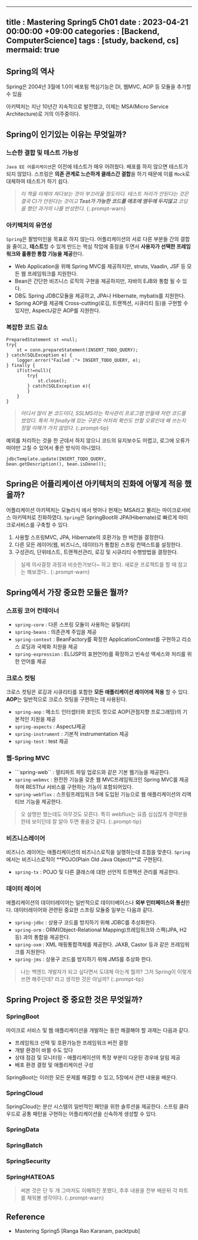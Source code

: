    ---
title : Mastering Spring5 Ch01
date : 2023-04-21 00:00:00 +09:00
categories : [Backend, ComputerScience]
tags : [study, backend, cs] 
mermaid: true
---
##  Spring의 역사
Spring은 2004년 3월에 1.0이 배포됨
핵심기능은 DI, 웹MVC, AOP 등
모듈을 추가할 수 있음

아키텍처는 지난 10년간 지속적으로 발전했고, 이제는 MSA(Micro Service Architecture)로 거의 이주중이다.

## Spring이 인기있는 이유는 무엇일까?

### 느슨한 결합 및 테스트 가능성
```Java EE 어플리케이션```은 이전에 테스트가 매우 어려웠다. 배포를 하지 않으면 테스트가 되지 않았다. 스프링은 **의존 관계로 느슨하게 클래스간 결합**을 하기 때문에 이를 ```Mock```로 대체하여 테스트가 하기 쉽다.

>*이 책을 이제야 쳐다보는 것이 부끄러울 정도이다. 테스트 처리가 안된다는 것은 결국 CI가 안된다는 것이고 **Test가 가능한 코드를 애초에 염두에 두지않고** 코딩을 했던 과거의 나를 반성한다.*
{:.prompt-warn}

### 아키텍처의 유연성
```Spring```은 팔방미인을 목표로 하지 않는다. 어플리케이션의 서로 다른 부분들 간의 결합을 줄이고, **테스트**할 수 있게 만드는 핵심 작업에 중점을 두면서 **사용자가 선택한 프레임워크와 훌륭한 통합 기능을 제공**한다.

- Web Application을 위해 Spring MVC를 제공하지만, struts, Vaadin, JSF 등 모든 웹 프레임워크를 지원한다.
- Bean은 간단한 비즈니스 로직의 구현을 제공하지만, 자바의 EJB와 통합 될 수 있다.
- DB도 Spring JDBC모듈을 제공하고, JPA나 Hibernate, mybatis를 지원한다.
- Spring AOP를 제공해 Cross-cutting(로깅, 트랜젝션, 시큐리티 등)을 구현할 수 있지만, AspectJ같은 AOP를 지원한다.

### 복잡한 코드 감소
	PreparedStatement st =null;
	try{
		st = conn.prepareStatement(INSERT_TODO_QUERY);
	} catch(SQLException e) {
		logger.error("Failed :"+ INSERT_TODO_QUERY, e);
	} finally {
		if(st!=null){
			try{
				st.close();
			} catch(SQLException e){
			}
		}
	}

>*어디서 많이 본 코드이다, SSLMS라는 학사관리 프로그램 만들때 저런 코드를 썼었다. 특히 저 finally에 있는 구문은 어차피 확인도 안할 오류인데 왜 쓰는지 정말 이해가 가지 않았다.*
{:.prompt-tip}

예외를 처리하는 것을 한 군데서 하지 않으니 코드의 유지보수도 어렵고, 로그에 오류가 떠야만 고칠 수 있어서 좋은 방식이 아니었다.

	jdbcTemplate.update(INSERT_TODO_QUERY,
	bean.getDescription(), bean.isDone());


## Spring은 어플리케이션 아키텍처의 진화에 어떻게 적응 했을까?

어플리케이션 아키텍처는 모놀리식 에서 벗어나 현재는 MSA라고 불리는 마이크로서비스 아키텍처로 진화하였다. ```Spring```은 SpringBoot와 JPA(Hibernate)로 빠르게 마이크로서비스를 구축할 수 있다.

1. 사용할 스프링MVC, JPA, Hibernate의 호환가능 한 버전을 결정한다.
2. 다른 모든 레이어(웹, 비즈니스, 데이터)가 통합된 스프링 컨텍스트를 설정한다.
3. 구성관리, 단위테스트, 트랜젝션관리, 로깅 및 시큐리티 수행방법을 결정한다.

>실제 의사결정 과정과 비슷한가보다~ 하고 봤다.  새로운 프로젝트를 할 때 참고는 해보겠다..
{:.prompt-warn}

## Spring에서 가장 중요한 모듈은 뭘까?

### 스프링 코어 컨테이너

- ```spring-core``` : 다른 스프링 모듈이 사용하는 유틸리티
- ```spring-beans``` : 의존관계 주입을 제공
- ```spring-context``` : BeanFactory를 확장한 ApplicationContext를 구현하고 리소스 로딩과 국제화 지원을 제공
- ```spring-expression``` : EL(JSP의 표현언어)를 확장하고 빈속성 액세스와 처리를 위한 언어를 제공

### 크로스 컷팅
크로스 컷팅은 로깅과 시큐리티를 포함한 **모든 애플리케이션 레이어에 적용** 할 수 있다. **AOP**는 일반적으로 크로스 컷팅을 구현하는 데 사용된다.
- ```spring-aop``` : 메소드 인터셉터와 포인트 컷으로 AOP(관점지향 프로그래밍)의 기본적인 지원을 제공
- ```spring-aspects``` : AspectJ제공
- ```spring-instrument``` : 기본적 instrumentation 제공
- ```spring-test``` : test 제공

### 웹-Spring MVC

- ```spring-web`` : 멀티파트 파일 업로드와 같은 기본 웹기능을 제공한다.
- ```spring-webmvc``` : 완전한 기능을 갖춘 웹 MVC프레임워크인 Spring MVC를 제공하며 RESTful 서비스를 구현하는 기능이 포함되어있다.
- ```spring-webflux``` : 스프링프레임워크 5에 도입된 기능으로 웹 애플리케이션의 리액티브 기능을 제공한다.

> 오 설명만 했는데도 아무것도 모른다. 특히 webflux는 요즘 심심찮게 경력분들한테 보이던데 잘 알아 두면 좋을것 같다.
{:.prompt-tip}

### 비즈니스레이어

비즈니스 레이어는 애플리케이션의 비즈니스로직을 실행하는데 초점을 맞춘다. ```Spring```에서는 비즈니스로직이 **POJO(Plain Old Java Object)**로 구현된다.

- ```spring-tx``` : POJO 및 다른 클래스에 대한 선언적 트랜잭션 관리를 제공한다.

### 데이터 레이어

애플리케이션의 데이터레이어는 일반적으로 데이터베이스나 **외부 인터페이스와 통신**한다. 데이터레이어와 관련된 중요한 스프링 모듈중 일부는 다음과 같다.

- ```spring-jdbc``` : 상용구 코드를 방지하기 위해 JDBC를 추상화한다.
- ```spring-orm``` : ORM(Object-Relational Mapping)프레임워크와 스펙(JPA, H2 등) 과의 통합을 제공한다.
- ```spring-oxm``` : XML 매핑통합객체를 제공한다. JAXB, Castor 등과 같은 프레임워크를 지원한다.
- ```spring-jms``` : 상용구 코드를 방지하기 위해 JMS를 추상화 한다.

> 나는 백엔드 개발자가 되고 싶다면서 도대체 아는게 뭘까? 그저 Spring이 이렇게 쓰면 해주던데? 라고 생각한 것은 아닐까?
{:.prompt-tip}

## Spring Project 중 중요한 것은 무엇일까?

### SpringBoot
마이크로 서비스 및 웹 애플리케이션을 개발하는 동안 해결해야 할 과제는 다음과 같다.

- 프레임워크 선택 및 호환가능한 프레임워크 버전 결정
- 개발 환경이 바뀔 수도 있다
- 상태 점검 및 모니터링 - 애플리케이션의 특정 부분이 다운된 경우에 알림 제공
- 배포 환경 결정 및 애플리케이션 구성

SpringBoot는 이러한 모든 문제를 해결할 수 있고, 5장에서 관련 내용을 배운다.


### SpringCloud

SpringCloud는 분산 시스템의 일반적인 패턴을 위한 솔루션을 제공한다. 스프링 클라우드로 공통 패턴을 구현하는 어플리케이션을 신속하게 생성할 수 있다.

### SpringData
### SpringBatch
### SpringSecurity
### SpringHATEOAS

>써본 것은 단 두 개 그마저도 이해하진 못했다, 추후 내용을 전부 배운뒤 각 파트를 채워볼 생각이다. 
{:.prompt-warn}


## Reference
- Mastering Spring5 [Ranga Rao Karanam, packtpub]